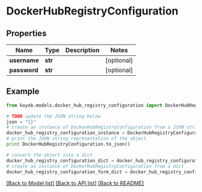 # DockerHubRegistryConfiguration


## Properties
Name | Type | Description | Notes
------------ | ------------- | ------------- | -------------
**username** | **str** |  | [optional] 
**password** | **str** |  | [optional] 

## Example

```python
from koyeb.models.docker_hub_registry_configuration import DockerHubRegistryConfiguration

# TODO update the JSON string below
json = "{}"
# create an instance of DockerHubRegistryConfiguration from a JSON string
docker_hub_registry_configuration_instance = DockerHubRegistryConfiguration.from_json(json)
# print the JSON string representation of the object
print DockerHubRegistryConfiguration.to_json()

# convert the object into a dict
docker_hub_registry_configuration_dict = docker_hub_registry_configuration_instance.to_dict()
# create an instance of DockerHubRegistryConfiguration from a dict
docker_hub_registry_configuration_form_dict = docker_hub_registry_configuration.from_dict(docker_hub_registry_configuration_dict)
```
[[Back to Model list]](../README.md#documentation-for-models) [[Back to API list]](../README.md#documentation-for-api-endpoints) [[Back to README]](../README.md)


